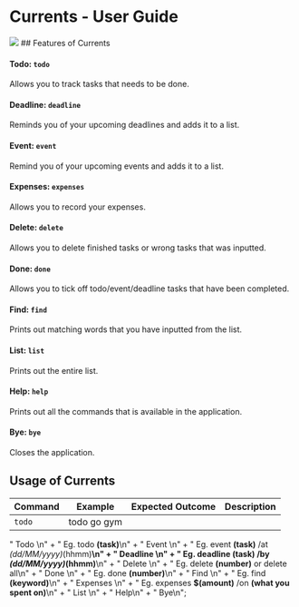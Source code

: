 # Currents - User Guide 
<img src = "https://github.com/caesarpjz/duke/tree/master/docs/images/currents1.jpg">
## Features of Currents

#### Todo: `todo`
Allows you to track tasks that needs to be done. 

#### Deadline: `deadline`
Reminds you of your upcoming deadlines and adds it to a list. 

#### Event: `event`
Remind you of your upcoming events and adds it to a list. 

#### Expenses: `expenses`
Allows you to record your expenses.

#### Delete: `delete`
Allows you to delete finished tasks or wrong tasks that was inputted.

#### Done: `done`
Allows you to tick off todo/event/deadline tasks that have been completed.

#### Find: `find`
Prints out matching words that you have inputted from the list.

#### List: `list`
Prints out the entire list.

#### Help: `help`
Prints out all the commands that is available in the application.

#### Bye: `bye`
Closes the application.

## Usage of Currents


Command | Example | Expected Outcome | Description
---------------|---------------|---------------|---------------
`todo` | todo go gym | 





"    Todo \n" + "        Eg. todo __(task)__\n"
                + "    Event \n" + "        Eg. event __(task)__ /at _(dd/MM/yyyy)_(hhmm)__\n"
                + "    Deadline \n" + "        Eg. deadline __(task)__ /by _(dd/MM/yyyy)_(hhmm)__\n"
                + "    Delete \n" + "        Eg. delete __(number)__ or delete all\n"
                + "    Done \n" + "        Eg. done __(number)__\n"
                + "    Find \n" + "        Eg. find __(keyword)__\n"
                + "    Expenses \n" + "        Eg. expenses __$(amount)__ /on __(what you spent on)__\n"
                + "    List \n" + "    Help\n" + "    Bye\n";